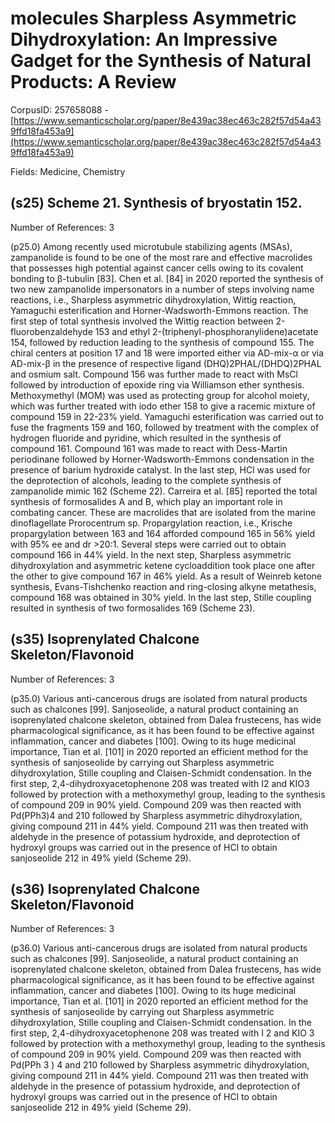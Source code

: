 # molecules Sharpless Asymmetric Dihydroxylation: An Impressive Gadget for the Synthesis of Natural Products: A Review

CorpusID: 257658088 - [https://www.semanticscholar.org/paper/8e439ac38ec463c282f57d54a439ffd18fa453a9](https://www.semanticscholar.org/paper/8e439ac38ec463c282f57d54a439ffd18fa453a9)

Fields: Medicine, Chemistry

## (s25) Scheme 21. Synthesis of bryostatin 152.
Number of References: 3

(p25.0) Among recently used microtubule stabilizing agents (MSAs), zampanolide is found to be one of the most rare and effective macrolides that possesses high potential against cancer cells owing to its covalent bonding to β-tubulin [83]. Chen et al. [84] in 2020 reported the synthesis of two new zampanolide impersonators in a number of steps involving name reactions, i.e., Sharpless asymmetric dihydroxylation, Wittig reaction, Yamaguchi esterification and Horner-Wadsworth-Emmons reaction. The first step of total synthesis involved the Wittig reaction between 2-fluorobenzaldehyde 153 and ethyl 2-(triphenyl-phosphoranylidene)acetate 154, followed by reduction leading to the synthesis of compound 155. The chiral centers at position 17 and 18 were imported either via AD-mix-α or via AD-mix-β in the presence of respective ligand (DHQ)2PHAL/(DHDQ)2PHAL and osmium salt. Compound 156 was further made to react with MsCl followed by introduction of epoxide ring via Williamson ether synthesis. Methoxymethyl (MOM) was used as protecting group for alcohol moiety, which was further treated with iodo ether 158 to give a racemic mixture of compound 159 in 22-23% yield. Yamaguchi esterification was carried out to fuse the fragments 159 and 160, followed by treatment with the complex of hydrogen fluoride and pyridine, which resulted in the synthesis of compound 161. Compound 161 was made to react with Dess-Martin periodinane followed by Horner-Wadsworth-Emmons condensation in the presence of barium hydroxide catalyst. In the last step, HCl was used for the deprotection of alcohols, leading to the complete synthesis of zampanolide mimic 162 (Scheme 22). Carreira et al. [85] reported the total synthesis of formosalides A and B, which play an important role in combating cancer. These are macrolides that are isolated from the marine dinoflagellate Prorocentrum sp. Propargylation reaction, i.e., Krische propargylation between 163 and 164 afforded compound 165 in 56% yield with 95% ee and dr >20:1. Several steps were carried out to obtain compound 166 in 44% yield. In the next step, Sharpless asymmetric dihydroxylation and asymmetric ketene cycloaddition took place one after the other to give compound 167 in 46% yield. As a result of Weinreb ketone synthesis, Evans-Tishchenko reaction and ring-closing alkyne metathesis, compound 168 was obtained in 30% yield. In the last step, Stille coupling resulted in synthesis of two formosalides 169 (Scheme 23).
## (s35) Isoprenylated Chalcone Skeleton/Flavonoid
Number of References: 3

(p35.0) Various anti-cancerous drugs are isolated from natural products such as chalcones [99]. Sanjoseolide, a natural product containing an isoprenylated chalcone skeleton, obtained from Dalea frustecens, has wide pharmacological significance, as it has been found to be effective against inflammation, cancer and diabetes [100]. Owing to its huge medicinal importance, Tian et al. [101] in 2020 reported an efficient method for the synthesis of sanjoseolide by carrying out Sharpless asymmetric dihydroxylation, Stille coupling and Claisen-Schmidt condensation. In the first step, 2,4-dihydroxyacetophenone 208 was treated with I2 and KIO3 followed by protection with a methoxymethyl group, leading to the synthesis of compound 209 in 90% yield. Compound 209 was then reacted with Pd(PPh3)4 and 210 followed by Sharpless asymmetric dihydroxylation, giving compound 211 in 44% yield. Compound 211 was then treated with aldehyde in the presence of potassium hydroxide, and deprotection of hydroxyl groups was carried out in the presence of HCl to obtain sanjoseolide 212 in 49% yield (Scheme 29). 
## (s36) Isoprenylated Chalcone Skeleton/Flavonoid
Number of References: 3

(p36.0) Various anti-cancerous drugs are isolated from natural products such as chalcones [99]. Sanjoseolide, a natural product containing an isoprenylated chalcone skeleton, obtained from Dalea frustecens, has wide pharmacological significance, as it has been found to be effective against inflammation, cancer and diabetes [100]. Owing to its huge medicinal importance, Tian et al. [101] in 2020 reported an efficient method for the synthesis of sanjoseolide by carrying out Sharpless asymmetric dihydroxylation, Stille coupling and Claisen-Schmidt condensation. In the first step, 2,4-dihydroxyacetophenone 208 was treated with I 2 and KIO 3 followed by protection with a methoxymethyl group, leading to the synthesis of compound 209 in 90% yield. Compound 209 was then reacted with Pd(PPh 3 ) 4 and 210 followed by Sharpless asymmetric dihydroxylation, giving compound 211 in 44% yield. Compound 211 was then treated with aldehyde in the presence of potassium hydroxide, and deprotection of hydroxyl groups was carried out in the presence of HCl to obtain sanjoseolide 212 in 49% yield (Scheme 29).
